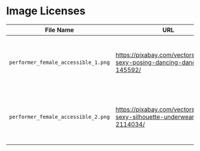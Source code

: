 # Image Licenses

| File Name | URL | License |
| --------- | --- | ------- |
| `performer_female_accessible_1.png` | https://pixabay.com/vectors/woman-sexy-posing-dancing-dancer-145592/ | Pixabay License - Free for commercial use - No attribution required |
| `performer_female_accessible_2.png` | https://pixabay.com/vectors/woman-sexy-silhouette-underwear-2114034/ | Pixabay License - Free for commercial use - No attribution required |